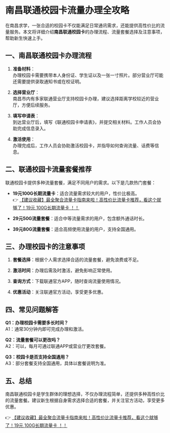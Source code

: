 # 南昌联通校园卡流量办理全攻略

在南昌求学，一张合适的校园卡不仅能满足日常通讯需求，还能提供高性价比的流量服务。本文将详细介绍**南昌联通校园卡**的办理流程、流量套餐选择及注意事项，帮助新生快速上手。

## 一、南昌联通校园卡办理流程

1. **准备材料**：  
   办理校园卡需要携带本人身份证、学生证以及一张一寸照片。部分营业厅可能还需要提供录取通知书或在校证明。

2. **选择营业厅**：  
   南昌市内有多家联通营业厅支持校园卡办理，建议选择距离学校较近的营业厅，方便后续服务。

3. **填写申请表**：  
   到达营业厅后，填写《联通校园卡申请表》，并提交相关材料。工作人员会协助完成信息录入。

4. **激活使用**：  
   办理完成后，工作人员会协助激活校园卡，并指导如何查询流量、话费等信息。

## 二、联通校园卡流量套餐推荐

联通校园卡提供多种流量套餐，满足不同用户的需求。以下是几款热门套餐：

- **19元100G长期流量卡**：适合流量需求较大的用户，性价比极高。  
  👉 [【建议收藏】最全聚合流量卡指南来啦！高性价比流量卡推荐，看这个就够了！19元 100G长期流量卡 ！！](https://bit.ly/Liuliangka)

- **29元50G流量套餐**：适合中等流量需求的用户，包含额外通话时长。

- **39元80G流量套餐**：适合高频使用流量的用户，支持全国通用。

## 三、办理校园卡的注意事项

1. **套餐选择**：根据个人需求选择合适的流量套餐，避免浪费或不足。

2. **激活时间**：办理后需及时激活，避免影响正常使用。

3. **查询方式**：下载联通官方APP，随时查询流量使用情况。

4. **优惠活动**：关注联通官方活动，享受更多优惠。

## 四、常见问题解答

**Q1：办理校园卡需要多长时间？**  
A1：通常30分钟内即可完成办理和激活。

**Q2：流量套餐可以更改吗？**  
A2：可以，每月可通过联通APP或营业厅更改套餐。

**Q3：校园卡是否支持全国通用？**  
A3：部分套餐支持全国通用，具体以套餐说明为准。

## 五、总结

南昌联通校园卡是学生群体的理想选择，不仅办理流程简单，还提供多种高性价比的流量套餐。建议新生根据自身需求选择合适的套餐，并关注官方活动，享受更多优惠。  

👉 [【建议收藏】最全聚合流量卡指南来啦！高性价比流量卡推荐，看这个就够了！19元 100G长期流量卡 ！！](https://bit.ly/Liuliangka)